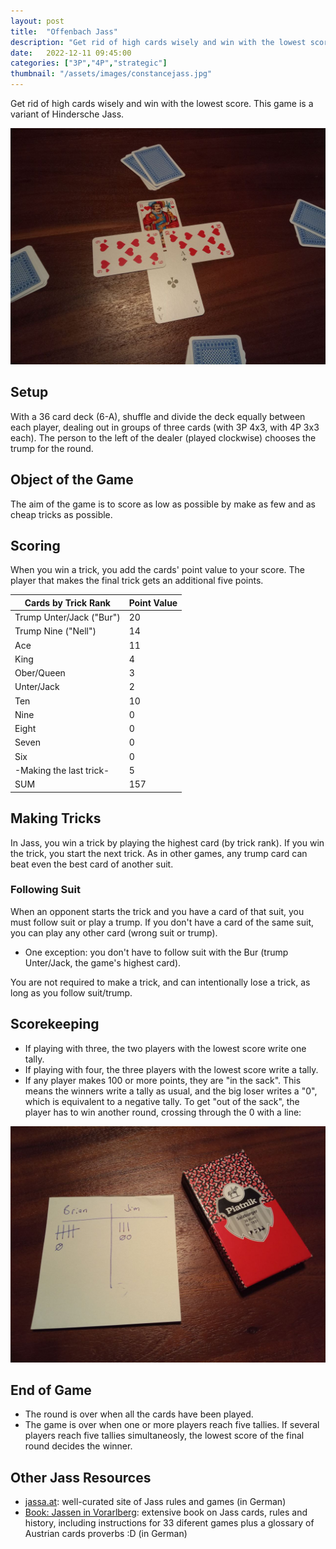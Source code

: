 ```yaml
---
layout: post
title:  "Offenbach Jass"
description: "Get rid of high cards wisely and win with the lowest score."
date:   2022-12-11 09:45:00
categories: ["3P","4P","strategic"]
thumbnail: "/assets/images/constancejass.jpg"
---
```

Get rid of high cards wisely and win with the lowest score. This game is a variant of Hindersche Jass.

![](../../assets/images/offenbachJass.jpg)

## Setup
With a 36 card deck (6-A), shuffle and divide the deck equally between each player, dealing out in groups of three cards (with 3P 4x3, with 4P 3x3 each). The person to the left of the dealer (played clockwise) chooses the trump for the round.

## Object of the Game
The aim of the game is to score as low as possible by make as few and as cheap tricks as possible.

## Scoring
When you win a trick, you add the cards' point value to your score. The player that makes the final trick gets an additional five points.

| Cards by Trick Rank      | Point Value |
| ------------------------ | ----------- |
| Trump Unter/Jack ("Bur") | 20          |
| Trump Nine ("Nell")      | 14          |
| Ace                      | 11          |
| King                     | 4           |
| Ober/Queen               | 3           |
| Unter/Jack               | 2           |
| Ten                      | 10          |
| Nine                     | 0           |
| Eight                    | 0           |
| Seven                    | 0           |
| Six                      | 0           |
| -Making the last trick-  | 5           |
| SUM                      | 157         |

## Making Tricks
In Jass, you win a trick by playing the highest card (by trick rank). If you win the trick, you start the next trick. As in other games, any trump card can beat even the best card of another suit.

### Following Suit
When an opponent starts the trick and you have a card of that suit, you must follow suit or play a trump. If you don't have a card of the same suit, you can play any other card (wrong suit or trump).
- One exception: you don't have to follow suit with the Bur (trump Unter/Jack, the game's highest card).

You are not required to make a trick, and can intentionally lose a trick, as long as you follow suit/trump.  

## Scorekeeping
- If playing with three, the two players with the lowest score write one tally. 
- If playing with four, the three players with the lowest score write a tally.
- If any player makes 100 or more points, they are "in the sack". This means the winners write a tally as usual, and the big loser writes a "0", which is equivalent to a negative tally. To get "out of the sack", the player has to win another round, crossing through the 0 with a line:

![](../../assets/images/sack_strich.jpg)

## End of Game
- The round is over when all the cards have been played. 
- The game is over when one or more players reach five tallies. If several players reach five tallies simultaneosly, the lowest score of the final round decides the winner.

## Other Jass Resources

- [jassa.at](https://jassa.at): well-curated site of Jass rules and games (in German)
- [Book: Jassen in Vorarlberg](https://www.jassen.at/): extensive book on Jass cards, rules and history, including instructions for 33 diferent games plus a glossary of Austrian cards proverbs :D (in German)